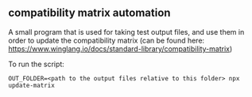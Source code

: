 ## compatibility matrix automation

A small program that is used for taking test output files, and use them in order to update the compatibility matrix (can be found here: https://www.winglang.io/docs/standard-library/compatibility-matrix)

To run the script:

```
OUT_FOLDER=<path to the output files relative to this folder> npx update-matrix
```
